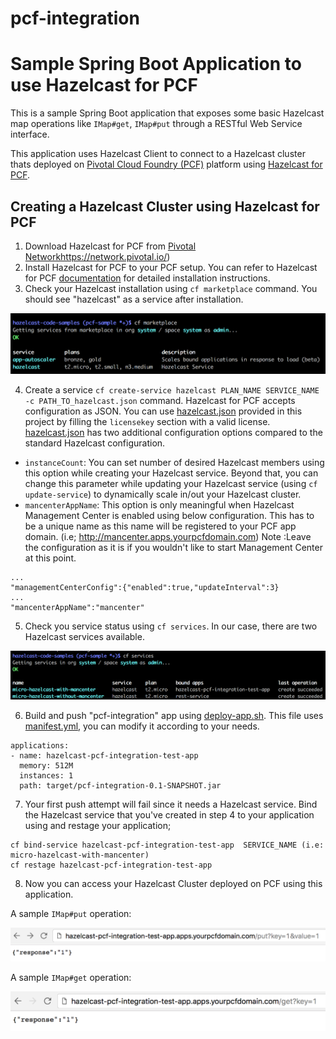 # pcf-integration

# Sample Spring Boot Application to use Hazelcast for PCF

This is a sample Spring Boot application that exposes some basic Hazelcast map operations like `IMap#get`, `IMap#put`
through a RESTful Web Service interface.

This application uses Hazelcast Client to connect to a Hazelcast cluster thats deployed on 
[Pivotal Cloud Foundry (PCF)](https://pivotal.io/platform) platform using [Hazelcast for PCF](https://network.pivotal.io/).

## Creating a Hazelcast Cluster using Hazelcast for PCF

1) Download Hazelcast for PCF from [Pivotal Network]()https://network.pivotal.io/)
2) Install Hazelcast for PCF to your PCF setup. You can refer to Hazelcast for PCF [documentation](https://docs.pivotal.io/hazelcast-for-pcf/) for detailed installation instructions.
3) Check your Hazelcast installation using `cf marketplace` command. You should see "hazelcast" as a service after installation.

![cf-marketplace](markdown/images/cf-marketplace.png)

4) Create a service `cf create-service hazelcast PLAN_NAME SERVICE_NAME -c PATH_TO_hazelcast.json` command. Hazelcast for PCF accepts configuration as JSON. You can use 
[hazelcast.json](hazelcast.json)  provided in this project by filling the `licensekey` section with a valid license.
[hazelcast.json](hazelcast.json) has two additional configuration options compared to the standard Hazelcast configuration.
- `instanceCount`: You can set number of desired Hazelcast members using this option while creating your Hazelcast service. 
Beyond that, you can change this parameter while updating your Hazelcast service (using `cf update-service`) to dynamically 
scale in/out your Hazelcast cluster.
- `mancenterAppName`: This option is only meaningful when Hazelcast Management Center is enabled using below configuration.
 This has to be a unique name as this name will be registered to your PCF app domain. (i.e; http://mancenter.apps.yourpcfdomain.com)
 Note :Leave the configuration as it is if you wouldn't like to start Management Center at this point.
```
...
"managementCenterConfig":{"enabled":true,"updateInterval":3}
...
"mancenterAppName":"mancenter"
```
5) Check you service status using `cf services`. In our case, there are two Hazelcast services available.

![cf-services](markdown/images/cf-services.png)

6) Build and push "pcf-integration" app using [deploy-app.sh](deploy-app.sh). This file uses [manifest.yml](manifest.yml),
you can modify it according to your needs.

```
applications:
- name: hazelcast-pcf-integration-test-app
  memory: 512M
  instances: 1
  path: target/pcf-integration-0.1-SNAPSHOT.jar
```

7) Your first push attempt will fail since it needs a Hazelcast service. 
Bind the Hazelcast service that you've created in step 4 to your application using and restage your application;
```
cf bind-service hazelcast-pcf-integration-test-app  SERVICE_NAME (i.e: micro-hazelcast-with-mancenter)
cf restage hazelcast-pcf-integration-test-app
```

8) Now you can access your Hazelcast Cluster deployed on PCF using this application.
  
  A sample `IMap#put` operation:
  
  ![put-operation](markdown/images/put-operation.png)
  
  A sample `IMap#get` operation:
  
  ![get-operation](markdown/images/get-operation.png)
  


